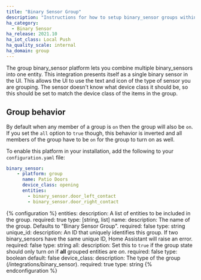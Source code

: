 ```yaml
---
title: "Binary Sensor Group"
description: "Instructions for how to setup binary_sensor groups within Home Assistant."
ha_category:
  - Binary Sensor
ha_release: 2021.10
ha_iot_class: Local Push
ha_quality_scale: internal
ha_domain: group
---
```


The group binary_sensor platform lets you combine multiple binary_sensors into one entity. This integration presents itself as a single binary sensor in the UI. This allows the UI to use the text and icon of the type of sensor you are grouping. The sensor doesn't know what device class it should be, so this should be set to match the device class of the items in the group.

## Group behavior

By default when any member of a group is `on` then the group will also be `on`. If you set the `all` option to `true` though, this behavior is inverted and all members of the group have to be `on` for the group to turn on as well.

To enable this platform in your installation, add the following to your `configuration.yaml` file:

```yaml
binary_sensor:
    - platform: group
      name: Patio Doors
      device_class: opening
      entities:
        - binary_sensor.door_left_contact
        - binary_sensor.door_right_contact
```

{% configuration %}
entities:
  description: A list of entities to be included in the group.
  required: true
  type: [string, list]
name:
  description: The name of the group. Defaults to "Binary Sensor Group".
  required: false
  type: string
unique_id:
  description: An ID that uniquely identifies this group. If two binary_sensors have the same unique ID, Home Assistant will raise an error.
  required: false
  type: string
all:
  description: Set this to `true` if the group state should only turn *on* if **all** grouped entities are *on*.
  required: false
  type: boolean
  default: false
device_class:
  description: The type of the group (/integrations/binary_sensor).
  required: true
  type: string
{% endconfiguration %}

